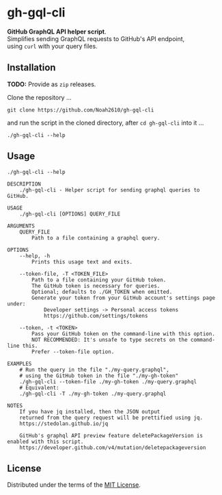 # gh-gql-cli
__GitHub GraphQL API helper script__.  
Simplifies sending GraphQL requests to GitHub's API endpoint,  
using `curl` with your query files.

## Installation
__TODO:__ Provide as `zip` releases.  

Clone the repository ...
```
git clone https://github.com/Noah2610/gh-gql-cli
```
and run the script in the cloned directory, after `cd gh-gql-cli` into it ...
```
./gh-gql-cli --help
```

## Usage
```
./gh-gql-cli --help
```
```
DESCRIPTION
    ./gh-gql-cli - Helper script for sending graphql queries to GitHub.

USAGE
    ./gh-gql-cli [OPTIONS] QUERY_FILE

ARGUMENTS
    QUERY_FILE
        Path to a file containing a graphql query.

OPTIONS
    --help, -h
        Prints this usage text and exits.

    --token-file, -T <TOKEN_FILE>
        Path to a file containing your GitHub token.
        The GitHub token is necessary for queries.
        Optional; defaults to ./GH_TOKEN when omitted.
        Generate your token from your GitHub account's settings page under:
            Developer settings -> Personal access tokens
            https://github.com/settings/tokens

    --token, -t <TOKEN>
        Pass your GitHub token on the command-line with this option.
        NOT RECOMMENDED: It's unsafe to type secrets on the command-line this.
        Prefer --token-file option.

EXAMPLES
    # Run the query in the file "./my-query.graphql",
    # using the GitHub token in the file "./my-gh-token"
    ./gh-gql-cli --token-file ./my-gh-token ./my-query.graphql
    # Equivalent:
    ./gh-gql-cli -T ./my-gh-token ./my-query.graphql

NOTES
    If you have jq installed, then the JSON output
    returned from the query request will be prettified using jq.
    https://stedolan.github.io/jq

    GitHub's graphql API preview feature deletePackageVersion is enabled with this script.
    https://developer.github.com/v4/mutation/deletepackageversion
```

## License
Distributed under the terms of the [MIT License][mit].

[mit]: https://github.com/Noah2610/gh-gql-cli/blob/master/LICENSE
